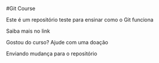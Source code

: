 #Git Course

Este é um repositório teste para ensinar como o Git funciona

Saiba mais no link

Gostou do curso? Ajude com uma doação

Enviando mudança para o repositório